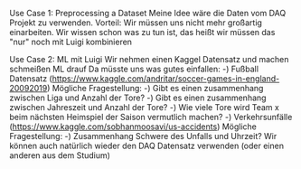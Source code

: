 Use Case 1:
Preprocessing a Dataset
  Meine Idee wäre die Daten vom DAQ Projekt zu verwenden. 
  Vorteil:
    Wir müssen uns nicht mehr großartig einarbeiten.
    Wir wissen schon was zu tun ist, das heißt wir müssen das "nur" noch mit Luigi kombinieren

Use Case 2:
ML mit Luigi
  Wir nehmen einen Kaggel Datensatz und machen schmeißen ML drauf
  Da müsste uns was gutes einfallen:
    -) Fußball Datensatz (https://www.kaggle.com/andritar/soccer-games-in-england-20092019)
        Mögliche Fragestellung: 
        -) Gibt es einen zusammenhang zwischen Liga und Anzahl der Tore? 
        -) Gibt es einen zusammenhang zwischen Jahreszeit und Anzahl der Tore?
        -) Wie viele Tore wird Team x beim nächsten Heimspiel der Saison vermutlich machen?
    -) Verkehrsunfälle (https://www.kaggle.com/sobhanmoosavi/us-accidents)
        Mögliche Fragestellung:
        -) Zusammenhang Schwere des Unfalls und Uhrzeit?
  Wir können auch natürlich wieder den DAQ Datensatz verwenden (oder einen anderen aus dem Studium)
          
  
